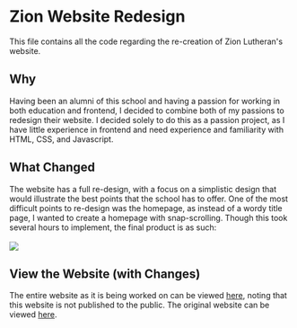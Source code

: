 # Zion Website Redesign
This file contains all the code regarding the re-creation of Zion Lutheran's website.

## Why
Having been an alumni of this school and having a passion for working in both education
and frontend, I decided to combine both of my passions to redesign their website. I decided
solely to do this as a passion project, as I have little experience in frontend and
need experience and familiarity with HTML, CSS, and Javascript.

## What Changed
The website has a full re-design, with a focus on a simplistic design that would illustrate
the best points that the school has to offer.
One of the most difficult points to re-design was the homepage, as instead of a wordy 
title page, I wanted to create a homepage with snap-scrolling. Though this took several
hours to implement, the final product is as such:\
\
[<img src="https://i.imgur.com/s4DqKWO.mp4" align="center">](https://i.imgur.com/s4DqKWO.mp4)

## View the Website (with Changes)
The entire website as it is being worked on can be viewed [here](https://zionsfschool.netlify.app),
noting that this website is not published to the public.
The original website can be viewed [here](https://zionsfschool.org).
